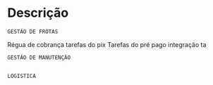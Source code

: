 # Descrição 

	GESTÃO DE FROTAS

Régua de cobrança 
tarefas do pix 
Tarefas do pré pago 
integração
ta

	GESTÃO DE MANUTENÇÃO


	LOGISTICA

